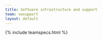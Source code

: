 ```yaml
---
title: Software infrastructure and support
team: swsupport
layout: default
---
```


{% include teamspecs.html %}
